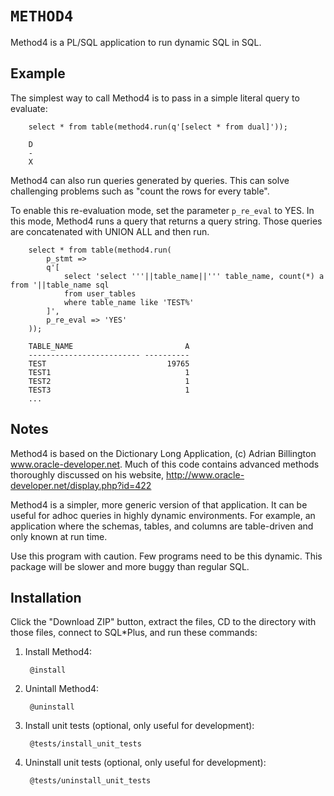 `METHOD4`
============

Method4 is a PL/SQL application to run dynamic SQL in SQL.

## Example

The simplest way to call Method4 is to pass in a simple literal query to evaluate:

        select * from table(method4.run(q'[select * from dual]'));
        
        D
        -
        X

Method4 can also run queries generated by queries.  This can solve challenging problems such as "count the rows for every table".

To enable this re-evaluation mode, set the parameter `p_re_eval` to YES.  In this mode, Method4 runs a query that returns a query string.  Those queries are concatenated with UNION ALL and then run.

        select * from table(method4.run(
        	p_stmt =>
        	q'[
        		select 'select '''||table_name||''' table_name, count(*) a from '||table_name sql
        		from user_tables
        		where table_name like 'TEST%'
        	]',
        	p_re_eval => 'YES'
        ));
        
        TABLE_NAME                         A
        ------------------------- ----------
        TEST                           19765
        TEST1                              1
        TEST2                              1
        TEST3                              1
        ...

## Notes

Method4 is based on the Dictionary Long Application, (c) Adrian Billington www.oracle-developer.net.  Much of this code contains advanced methods thoroughly discussed on his website, http://www.oracle-developer.net/display.php?id=422

Method4 is a simpler, more generic version of that application.  It can be useful for adhoc queries in highly dynamic environments.  For example, an application where the schemas, tables, and columns are table-driven and only known at run time.

Use this program with caution.  Few programs need to be this dynamic.  This package will be slower and more buggy than regular SQL.

## Installation

Click the "Download ZIP" button, extract the files, CD to the directory with those files, connect to SQL*Plus, and run these commands:

1. Install Method4:

        @install

2. Unintall Method4:

        @uninstall

3. Install unit tests (optional, only useful for development):

        @tests/install_unit_tests

4. Uninstall unit tests (optional, only useful for development):

        @tests/uninstall_unit_tests
